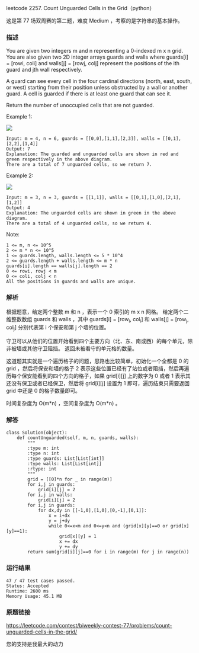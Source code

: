 leetcode  2257. Count Unguarded Cells in the Grid（python）

这是第 77 场双周赛的第二题，难度 Medium ，考察的是字符串的基本操作。



### 描述

You are given two integers m and n representing a 0-indexed m x n grid. You are also given two 2D integer arrays guards and walls where guards[i] = [rowi, coli] and walls[j] = [rowj, colj] represent the positions of the ith guard and jth wall respectively.

A guard can see every cell in the four cardinal directions (north, east, south, or west) starting from their position unless obstructed by a wall or another guard. A cell is guarded if there is at least one guard that can see it.

Return the number of unoccupied cells that are not guarded.



Example 1:

![](https://assets.leetcode.com/uploads/2022/03/10/example1drawio2.png)

	Input: m = 4, n = 6, guards = [[0,0],[1,1],[2,3]], walls = [[0,1],[2,2],[1,4]]
	Output: 7
	Explanation: The guarded and unguarded cells are shown in red and green respectively in the above diagram.
	There are a total of 7 unguarded cells, so we return 7.

	
Example 2:

![](https://assets.leetcode.com/uploads/2022/03/10/example2drawio.png)

	Input: m = 3, n = 3, guards = [[1,1]], walls = [[0,1],[1,0],[2,1],[1,2]]
	Output: 4
	Explanation: The unguarded cells are shown in green in the above diagram.
	There are a total of 4 unguarded cells, so we return 4.







Note:

	1 <= m, n <= 10^5
	2 <= m * n <= 10^5
	1 <= guards.length, walls.length <= 5 * 10^4
	2 <= guards.length + walls.length <= m * n
	guards[i].length == walls[j].length == 2
	0 <= rowi, rowj < m
	0 <= coli, colj < n
	All the positions in guards and walls are unique.


### 解析


根据题意，给定两个整数 m 和 n ，表示一个 0 索引的 m x n 网格。 给定两个二维整数数组 guards 和 walls ，其中 guards[i] = [row<sub>i</sub>, col<sub>i</sub>] 和 walls[j] = [row<sub>j</sub>, col<sub>j</sub>] 分别代表第 i 个保安和第 j 个墙的位置。

守卫可以从他们的位置开始看到四个主要方向（北、东、南或西）的每个单元，除非被墙或其他守卫阻挡。 返回未被看守的单元格的数量。

这道题其实就是一个遍历格子的问题，思路也比较简单，初始化一个全都是 0 的 grid ，然后将保安和墙的格子 2 表示这些位置已经有了站位或者阻挡，然后再遍历每个保安能看到的四个方向的格子，如果 grid[i][j] 上的数字为 0 或者 1 表示其还没有保卫或者已经保卫，然后将 grid[i][j] 设置为 1 即可，遍历结束只需要返回 grid 中还是 0 的格子数量即可。


时间复杂度为 O(m\*n) ，空间复杂度为 O(m\*n) 。

### 解答
				
	class Solution(object):
	    def countUnguarded(self, m, n, guards, walls):
	        """
	        :type m: int
	        :type n: int
	        :type guards: List[List[int]]
	        :type walls: List[List[int]]
	        :rtype: int
	        """
	        grid = [[0]*n for _ in range(m)]
	        for i,j in guards:
	            grid[i][j] = 2
	        for i,j in walls:
	            grid[i][j] = 2
	        for i,j in guards:
	            for dx,dy in [[-1,0],[1,0],[0,-1],[0,1]]:
	                x = i+dx
	                y = j+dy
	                while 0<=x<m and 0<=y<n and (grid[x][y]==0 or grid[x][y]==1):
	                    grid[x][y] = 1
	                    x += dx
	                    y += dy
	        return sum(grid[i][j]==0 for i in range(m) for j in range(n))

            	      
			
### 运行结果

	47 / 47 test cases passed.
	Status: Accepted
	Runtime: 2600 ms
	Memory Usage: 45.1 MB


### 原题链接



https://leetcode.com/contest/biweekly-contest-77/problems/count-unguarded-cells-in-the-grid/

您的支持是我最大的动力

